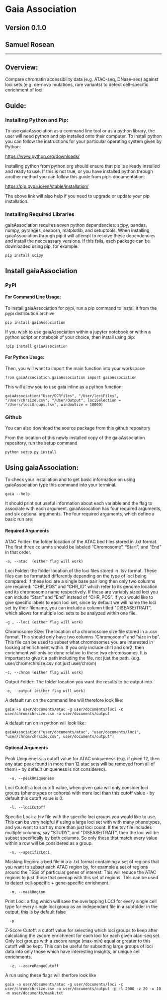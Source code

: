 # Gaia Association
## Version 0.1.0
## Samuel Rosean

****


## Overview:
Compare chromatin accessibility data (e.g. ATAC-seq, DNase-seq) against loci sets (e.g. de-novo mutations, rare variants) to detect cell-specific enrichment of loci.

## Guide:

### Installing Python and Pip:

To use gaiaAssociation as a command line tool or as a python library, the user will need python and pip installed onto their computer. To install python you can follow the instructions for your particular operating system given by Python:

 https://www.python.org/downloads/

Installing python from python.org should ensure that pip is already installed and ready to use. If this is not true, or you have installed python through another method you can follow this guide from pip’s documentation:

 https://pip.pypa.io/en/stable/installation/

The above link will also help if you need to upgrade or update your pip installation.

### Installing Required Libraries
		
gaiaAssociation requires seven python dependancies: scipy, pandas, numpy, pyranges, seaborn, matplotlib, and setuptools. When installing gaiaAssociation through pip it will attempt to resolve these dependencies and install the necceassary versions. If this fails, each package can be downloaded using pip, for example:

    pip install scipy
		
## Install gaiaAssociation
	
### PyPi

#### For Command Line Usage:

To install gaiaAssociation for pypi, run a pip command to install it from the pypi distribution archive

	pip install gaiaAssociation

 If you wish to use gaiaAssociation within a jupyter notebook or within a python script or notebook of your choice, then install using pip:

 	!pip install gaiaAssociation

#### For Python Usage:

Then, you will want to import the main function into your workspace

	from gaiaAssociation.gaiaAssociation import gaiaAssociation

This will allow you to use gaia inline as a python function:

	gaiaAssociation("User/OCRfiles", "/User/lociFiles", "/User/chrsize.csv", "/User/Output", lociSelection = "/Users/lociGroups.tsv", windowSize = 10000)

### Github

You can also download the source package from this github repository

From the location of this newly installed copy of the gaiaAssociation repository, run the setup command

	python setup.py install

## Using gaiaAssociation:

To check your installation and to get basic information on using gaiaAssociation type this command into your terminal.

	gaia --help

It should print out useful information about each variable and the flag to associate with each argument. gaiaAssocation has four required arguments, and six optional arguments. The four required arguments, which define a basic run are:

#### Required Arguments

ATAC Folder: the folder location of the ATAC bed files stored in .txt format. The first three columns should be labeled “Chromosome”, “Start”, and “End” in that order.

	-a, --atac  (either flag will work)

Loci Folder: the folder location of the loci files stored in .tsv format.
These files can be formatted differently depending on the type of loci being compared. If these loci are a single base pair long then only two columns are required: “CHR_POS” and “CHR_ID” which refer to its genome location and its chromosome name respectively. If these are variably sized loci you can include “Start” and “End” instead of “CHR_POS”. If you would like to give specific labels to each loci set, since by default we will name the loci set by their filename, you can include a column titled "DISEASE/TRAIT", which allows for multiple loci sets to be analyzed within one file.

	-g , --loci (either flag will work)

Chromosome Size: The location of a chromosome size file stored in a .csv format. This should only have two columns “Chromosome” and “size in bp”. This file can be used to subset what chromosomes you are interested in looking at enrichment within. If you only include chr1 and chr2, then enrichment will only be done relative to these two chromosomes. It is important to give it a path including the file, not just the path. (e.g. user/chrom/chrsize.csv not just user/chrom)

	-c, --chrom (either flag will work)

Output Folder: The folder location you want the results to be output into.

	-o, --output (either flag will work)

A default run on the command line will therefore look like:

```
gaia -a user/documents/atac -g user/documents/loci -c user/chrom/chrsize.csv -o user/documents/output
```

A default run on in python will look like:

```
gaiaAssociation("user/documents/atac", "user/documents/loci", "user/chrom/chrsize.csv", user/documents/output")
```

#### Optional Arguments

Peak Uniqueness: a cutoff value for ATAC uniqueness (e.g. if given 12, then any atac peak found in more than 12 atac sets will be removed from all of them) - by default uniqueness is not considered).

```
  -u, --peakUniqueness
```

Loci Cutoff: a loci cutoff value, when given gaia will only consider loci groups (phenotypes or cohorts) with more loci than this cutoff value - by default this cutoff value is 0.

```
  -l, --lociCutoff
```

Specific Loci: a tsv file with the specific loci groups you would like to use. This can be very helpful if using a large loci set with with many phenotypes, and you want to sort by more than just loci count. If the tsv file includes multiple columns, say "STUDY", and "DISEASE/TRAIT", then the loci will be subset specifically by both columns. So only those that match every value within a row will be considered as a group.

```
  -s, --specificLoci
```

Masking Region: a bed file in a a .txt format containing a set of regions that you want to subset each ATAC region by, for example a set of regions around the TSSs of particular genes of interest. This will reduce the ATAC regions to just those that overlap with this set of regions. This can be used to detect cell-specific + gene-specific enrichment.

```
  -m, --maskRegion
```

Print Loci: a flag which will save the overlapping LOCI for every single cell type for every single loci group as an independant file in a subfolder in the output, this is by default false

```
  -p
```

Z-Score Cutoff: a cutoff value for selecting which loci groups to keep after calculating the zscore enrichment for each loci for each given atac-seq set. Only loci groups with a zscore range (max-min) equal or greater to this cutoff will be kept. This can be useful for subsetting large groups of loci data into only those which have interesting insights, or unique cell enrichments.

```
  -z, --zcoreRangeCutoff
```

A run using these flags will therfore look like

```
gaia -a user/documents/atac -g user/documents/loci -c user/chrom/chrsize.csv -o user/documents/output -p -l 2000 -z 20 -u 10 -m user/documents/mask.txt
```
